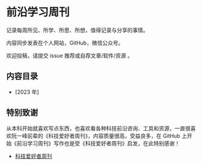 # 前沿学习周刊

记录每周所见、所学、所思、所想，值得记录与分享的事情。

内容同步发表在个人网站，GitHub，微信公众号。

欢迎投稿，请提交 issue 推荐或自荐文章/软件/资源 。

## 内容目录

* [2023 年]


## 特别致谢

从本科开始就喜欢写点东西，也喜欢看各种科技前沿咨询、工具和资源，一直很喜欢阮一峰前辈的《科技爱好者周刊》，内容质量很高，受益良多，在 GitHub 上开始《前沿学习周刊》写作也是受《科技爱好者周刊》启发，在此特别感谢！

- [科技爱好者周刊](https://github.com/ruanyf/weekly)
